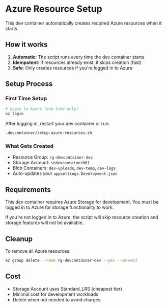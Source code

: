 # Azure Resource Setup

This dev container automatically creates required Azure resources when it starts.

## How it works

1. **Automatic**: The script runs every time the dev container starts
2. **Idempotent**: If resources already exist, it skips creation (fast)
3. **Safe**: Only creates resources if you're logged in to Azure

## Setup Process

### First Time Setup

```bash
# Login to Azure (one time only)
az login
```

After logging in, restart your dev container or run:

```bash
.devcontainer/setup-azure-resources.sh
```

### What Gets Created

- Resource Group: `rg-devcontainer-dev`
- Storage Account: `stdevcontainer001`
- Blob Containers: `dev-uploads`, `dev-temp`, `dev-logs`
- Auto-updates your `appsettings.Development.json`

## Requirements

This dev container requires Azure Storage for development. You must be logged in to Azure for storage functionality to work.

If you're not logged in to Azure, the script will skip resource creation and storage features will not be available.

## Cleanup

To remove all Azure resources:

```bash
az group delete --name rg-devcontainer-dev --yes --no-wait
```

## Cost

- Storage Account uses Standard_LRS (cheapest tier)
- Minimal cost for development workloads
- Delete when not needed to avoid charges
